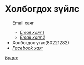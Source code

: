 # Холбогдох зүйлс
<html>
<head>
</head>
<body>
    <p>
        <ul>
            <il>Email хаяг
                <ul type="circle">
                   <li><a href="20B1NUM0089@STUD.NUM.EDU.MN"><em>Email хаяг 1</em></a>
                   <li><a href="bataa.munkhtulga@yahoo.com"><em>Email хаяг 2</em></a>
                 </ul>
            <li>Холбогдох утас(80221282)
            <li><a href="https://www.facebook.com/tuka.tulga.77"><em>Facebook хаяг</em></a>
         </ul>
 <p><a href="https://munkhtulga0826.github.io/"><em>Буцах</em></a></p>                
